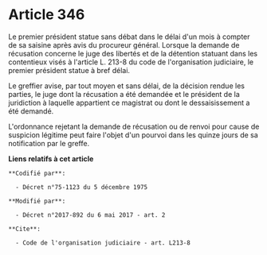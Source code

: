 # Article 346

Le premier président statue sans débat dans le délai d'un mois à compter de sa saisine après avis du procureur général.
Lorsque la demande de récusation concerne le juge des libertés et de la détention statuant dans les contentieux visés à
l'article L. 213-8 du code de l'organisation judiciaire, le premier président statue à bref délai.

Le greffier avise, par tout moyen et sans délai, de la décision rendue les parties, le juge dont la récusation a été demandée
et le président de la juridiction à laquelle appartient ce magistrat ou dont le dessaisissement a été demandé.

L'ordonnance rejetant la demande de récusation ou de renvoi pour cause de suspicion légitime peut faire l'objet d'un pourvoi
dans les quinze jours de sa notification par le greffe.

**Liens relatifs à cet article**

	**Codifié par**:

	  - Décret n°75-1123 du 5 décembre 1975

	**Modifié par**:

	  - Décret n°2017-892 du 6 mai 2017 - art. 2

	**Cite**:

	  - Code de l'organisation judiciaire - art. L213-8
